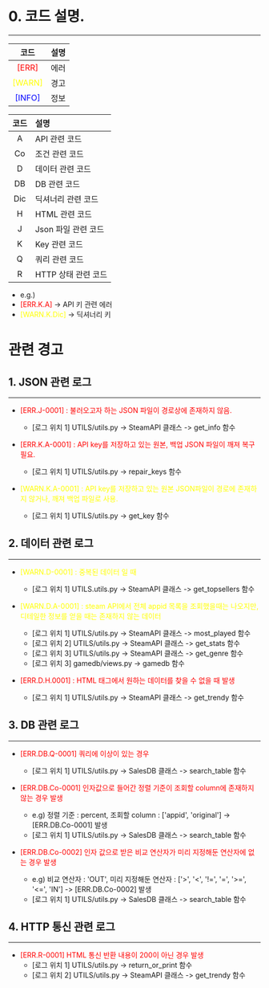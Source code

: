 # 0. 코드 설명.
---

| 코드 | 설명 |
|:--:|:--|
|<span style="color: red">[ERR]</span>| 에러 |
|<span style="color: yellow">[WARN]</span>| 경고 |
|<span style="color: blue">[INFO]</span>| 정보 |

| 코드 | 설명 |
|:--:|:--|
|A| API 관련 코드|
|Co| 조건 관련 코드|
|D| 데이터 관련 코드|
|DB| DB 관련 코드|
|Dic| 딕셔너리 관련 코드|
|H| HTML 관련 코드|
|J| Json 파일 관련 코드|
|K| Key 관련 코드|
|Q| 쿼리 관련 코드|
|R| HTTP 상태 관련 코드|

- e.g.)
- <span style="color: red">[ERR.K.A]</span> -> API 키 관련 에러
-  <span style="color: yellow">[WARN.K.Dic]</span> -> 딕셔너리 키 


# 관련 경고
## 1. JSON 관련 로그
---
- <span style="color: red">[ERR.J-0001] : 불러오고자 하는 JSON 파일이 경로상에 존재하지 않음.</span>
    - [로그 위치 1] UTILS/utils.py -> SteamAPI 클래스 -> get_info 함수

- <span style="color: red">[ERR.K.A-0001] : API key를 저장하고 있는 원본, 백업 JSON 파일이 깨져 복구 필요.</span>
    - [로그 위치 1] UTILS/utils.py -> repair_keys 함수


- <span style="color: yellow">[WARN.K.A-0001] : API key를 저장하고 있는 원본 JSON파일이 경로에 존재하지 않거나, 깨져 백업 파일로 사용.</span>  
    - [로그 위치 1] UTILS/utils.py -> get_key 함수

## 2. 데이터 관련 로그
---
- <span style="color: yellow">[WARN.D-0001] : 중복된 데이터 일 때</span>
    - [로그 위치 1] UTILS.utils.py -> SteamAPI 클래스 -> get_topsellers 함수


- <span style="color: yellow">[WARN.D.A-0001] : steam API에서 전체 appid 목록을 조회했을때는 나오지만, 디테일한 정보를 얻을 때는 존재하지 않는 데이터</span>
    - [로그 위치 1] UTILS/utils.py  -> SteamAPI 클래스 -> most_played 함수
    - [로그 위치 2] UTILS/utils.py  -> SteamAPI 클래스 -> get_stats 함수
    - [로그 위치 3] UTILS/utils.py  -> SteamAPI 클래스 -> get_genre 함수
    - [로그 위치 3] gamedb/views.py -> gamedb 함수

- <span style="color: red">[ERR.D.H.0001] : HTML 태그에서 원하는 데이터를 찾을 수 없을 때 발생</span>
    - [로그 위치 1] UTILS/utils.py -> SteamAPI 클래스 -> get_trendy 함수



## 3. DB 관련 로그
---
- <span style="color: red">[ERR.DB.Q-0001] 쿼리에 이상이 있는 경우</span>
    - [로그 위치 1] UTILS/utils.py -> SalesDB 클래스 -> search_table 함수

- <span style="color: red">[ERR.DB.Co-0001] 인자값으로 들어간 정렬 기준이 조회할 column에 존재하지 않는 경우 발생</span>
    - e.g) 정렬 기준 : percent, 조회할 column : ['appid', 'original'] -> [ERR.DB.Co-0001] 발생
    - [로그 위치 1] UTILS/utils.py -> SalesDB 클래스 -> search_table 함수

- <span style="color: red">[ERR.DB.Co-0002] 인자 값으로 받은 비교 연산자가 미리 지정해둔 연산자에 없는 경우 발생</span>
    - e.g) 비교 연산자 : 'OUT', 미리 지정해둔 연산자 : ['>', '<', '!=', '=', '>=', '<=', 'IN'] -> [ERR.DB.Co-0002] 발생
    - [로그 위치 1] UTILS/utils.py -> SalesDB 클래스 -> search_table 함수


## 4. HTTP 통신 관련 로그
---
- <span style="color: red">[ERR.R-0001] HTML 통신 반환 내용이 200이 아닌 경우 발생</span>
    - [로그 위치 1] UTILS/utils.py -> return_or_print 함수
    - [로그 위치 2] UTILS/utils.py -> SteamAPI 클래스 -> get_trendy 함수